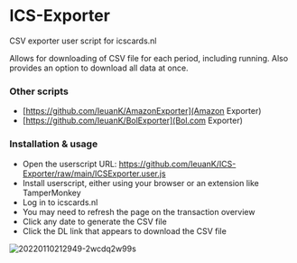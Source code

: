 # ICS-Exporter
CSV exporter user script for icscards.nl

Allows for downloading of CSV file for each period, including running. Also provides an option to download all data at once.

### Other scripts

- [https://github.com/IeuanK/AmazonExporter](Amazon Exporter)
- [https://github.com/IeuanK/BolExporter](Bol.com Exporter)

### Installation & usage

- Open the userscript URL: https://github.com/IeuanK/ICS-Exporter/raw/main/ICSExporter.user.js    
- Install userscript, either using your browser or an extension like TamperMonkey  
- Log in to icscards.nl  
- You may need to refresh the page on the transaction overview  
- Click any date to generate the CSV file  
- Click the DL link that appears to download the CSV file

![20220110212949-2wcdq2w99s](https://user-images.githubusercontent.com/1075598/148834834-5d0ce9e1-a05e-4244-96d2-e7c748f5fab3.png)
